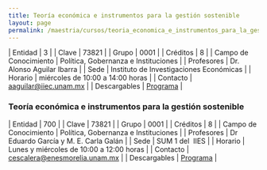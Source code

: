 ```yaml
---
title: Teoría económica e instrumentos para la gestión sostenible
layout: page
permalink: /maestria/cursos/teoria_economica_e_instrumentos_para_la_gestion_sostenible/
---
```




| Entidad | 3 |
| Clave | 73821 |
| Grupo | 0001 |
| Créditos | 8 |
| Campo de Conocimiento | Política, Gobernanza e Instituciones |
| Profesores | Dr. Alonso Aguilar Ibarra |
| Sede | Instituto de Investigaciones Económicas |
| Horario | miércoles de 10:00 a 14:00 horas |
| Contacto | <aaguilar@iiec.unam.mx> |
| Descargables |  [Programa](/assets/docs/cursos/teoria_economica_instrumentos_gestion_sost.pdf) |


### Teoría económica e instrumentos para la gestión sostenible

| Entidad | 700 |
| Clave | 73821 |
| Grupo | 0001 |
| Créditos | 8 |
| Campo de Conocimiento | Política, Gobernanza e Instituciones |
| Profesores | Dr Eduardo García y M. E. Carla Galán |
| Sede | SUM 1 del&nbsp; IIES |
| Horario | Lunes y miércoles de 10:00 a 12:00 horas |
| Contacto | <cescalera@enesmorelia.unam.mx> |
| Descargables |  [Programa](/assets/docs/cursos/teoria_economica_instrumentos_gestion_sost.pdf) |

